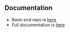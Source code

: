 ## Documentation

- Back-end repo is [here](https://github.com/TheSmartHyena/calc-backend)
- Full documentation is [here](http://philippeskopal.fr/documentation/)